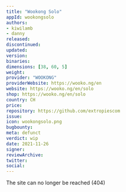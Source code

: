 ```yaml
---
title: "Wookong Solo"
appId: wookongsolo
authors:
- kiwilamb
- danny
released: 
discontinued: 
updated: 
version: 
binaries: 
dimensions: [38, 60, 5]
weight: 
provider: "WOOKONG"
providerWebsite: https://wooko.ng/en
website: https://wooko.ng/en/solo
shop: https://wooko.ng/en/solo
country: CH
price: 
repository: https://github.com/extropiescom
issue: 
icon: wookongsolo.png
bugbounty: 
meta: defunct
verdict: wip
date: 2021-11-26
signer: 
reviewArchive: 
twitter: 
social: 
---
```


The site can no longer be reached (404)
